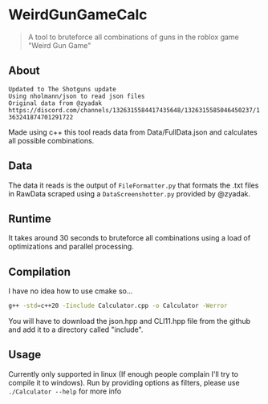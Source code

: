 # WeirdGunGameCalc
> A tool to bruteforce all combinations of guns in the roblox game "Weird Gun Game"

## About
`Updated to The Shotguns update`<br/>
`Using nholmann/json to read json files`<br/>
`Original data from @zyadak https://discord.com/channels/1326315584417435648/1326315585046450237/1363241874701291722`<br/>

Made using c++ this tool reads data from Data/FullData.json and calculates all possible combinations.

## Data
The data it reads is the output of `FileFormatter.py` that formats the .txt files in RawData scraped using a `DataScreenshotter.py` provided by @zyadak.

## Runtime
It takes around 30 seconds to bruteforce all combinations using a load of optimizations and parallel processing.

## Compilation
I have no idea how to use cmake so...
```sh
g++ -std=c++20 -Iinclude Calculator.cpp -o Calculator -Werror
```
You will have to download the json.hpp and CLI11.hpp file from the github and add it to a directory called "include".

## Usage
Currently only supported in linux (If enough people complain I'll try to compile it to windows). Run by providing options as filters, please use `./Calculator --help` for more info
